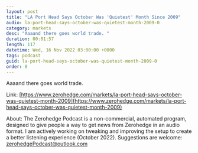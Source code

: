 ```yaml
---
layout: post
title: "LA Port Head Says October Was 'Quietest' Month Since 2009"
audio: la-port-head-says-october-was-quietest-month-2009-0
category: markets
desc: "Aaaand there goes world trade. "
duration: 00:01:57
length: 117
datetime: Wed, 16 Nov 2022 03:00:00 +0000
tags: podcast
guid: la-port-head-says-october-was-quietest-month-2009-0
order: 0
---
```

Aaaand there goes world trade. 

Link: [https://www.zerohedge.com/markets/la-port-head-says-october-was-quietest-month-2009](https://www.zerohedge.com/markets/la-port-head-says-october-was-quietest-month-2009)

About: The Zerohedge Podcast is a non-commercial, automated program, designed to give people a way to get news from Zerohedge in an audio format.  I am actively working on tweaking and improving the setup to create a better listening experience (October 2022).  Suggestions are welcome: [zerohedgePodcast@outlook.com](mailto:zerohedgePodcast@outlook.com)